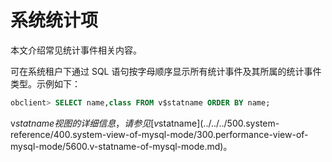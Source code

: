 # 系统统计项

本文介绍常见统计事件相关内容。

可在系统租户下通过 SQL 语句按字母顺序显示所有统计事件及其所属的统计事件类型。示例如下：

```sql
obclient> SELECT name,class FROM v$statname ORDER BY name;
```

v$statname 视图的详细信息，请参见 [v$statname](../../../500.system-reference/400.system-view-of-mysql-mode/300.performance-view-of-mysql-mode/5600.v-statname-of-mysql-mode.md)。
